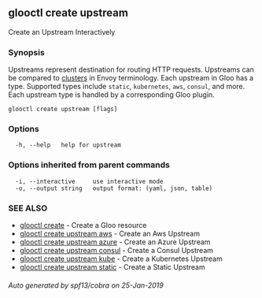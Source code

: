 ## glooctl create upstream

Create an Upstream Interactively

### Synopsis

Upstreams represent destination for routing HTTP requests. Upstreams can be compared to 
[clusters](https://www.envoyproxy.io/docs/envoy/latest/api-v1/cluster_manager/cluster.html?highlight=cluster) in Envoy terminology. 
Each upstream in Gloo has a type. Supported types include `static`, `kubernetes`, `aws`, `consul`, and more. 
Each upstream type is handled by a corresponding Gloo plugin. 


```
glooctl create upstream [flags]
```

### Options

```
  -h, --help   help for upstream
```

### Options inherited from parent commands

```
  -i, --interactive     use interactive mode
  -o, --output string   output format: (yaml, json, table)
```

### SEE ALSO

* [glooctl create](glooctl_create.md)	 - Create a Gloo resource
* [glooctl create upstream aws](glooctl_create_upstream_aws.md)	 - Create an Aws Upstream
* [glooctl create upstream azure](glooctl_create_upstream_azure.md)	 - Create an Azure Upstream
* [glooctl create upstream consul](glooctl_create_upstream_consul.md)	 - Create a Consul Upstream
* [glooctl create upstream kube](glooctl_create_upstream_kube.md)	 - Create a Kubernetes Upstream
* [glooctl create upstream static](glooctl_create_upstream_static.md)	 - Create a Static Upstream

###### Auto generated by spf13/cobra on 25-Jan-2019
